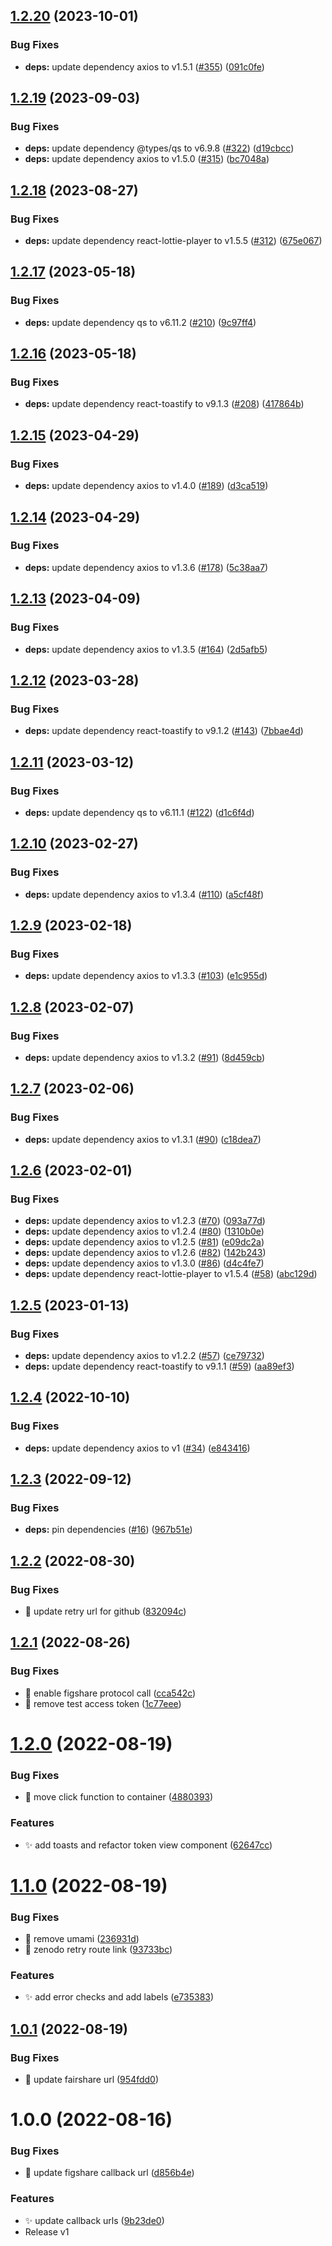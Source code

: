 ## [1.2.20](https://github.com/fairdataihub/FAIRshare-Auth/compare/v1.2.19...v1.2.20) (2023-10-01)

### Bug Fixes

- **deps:** update dependency axios to v1.5.1 ([#355](https://github.com/fairdataihub/FAIRshare-Auth/issues/355)) ([091c0fe](https://github.com/fairdataihub/FAIRshare-Auth/commit/091c0fea14bc35874f78a19e45ff96872c256093))

## [1.2.19](https://github.com/fairdataihub/FAIRshare-Auth/compare/v1.2.18...v1.2.19) (2023-09-03)

### Bug Fixes

- **deps:** update dependency @types/qs to v6.9.8 ([#322](https://github.com/fairdataihub/FAIRshare-Auth/issues/322)) ([d19cbcc](https://github.com/fairdataihub/FAIRshare-Auth/commit/d19cbcce60281ca6ed43231a9f5fde24cb294048))
- **deps:** update dependency axios to v1.5.0 ([#315](https://github.com/fairdataihub/FAIRshare-Auth/issues/315)) ([bc7048a](https://github.com/fairdataihub/FAIRshare-Auth/commit/bc7048ac5d93f356fbde980ba5fc7e81a3e0d111))

## [1.2.18](https://github.com/fairdataihub/FAIRshare-Auth/compare/v1.2.17...v1.2.18) (2023-08-27)

### Bug Fixes

- **deps:** update dependency react-lottie-player to v1.5.5 ([#312](https://github.com/fairdataihub/FAIRshare-Auth/issues/312)) ([675e067](https://github.com/fairdataihub/FAIRshare-Auth/commit/675e06756d182a04fc55742ccdaf78698540f52f))

## [1.2.17](https://github.com/fairdataihub/FAIRshare-Auth/compare/v1.2.16...v1.2.17) (2023-05-18)

### Bug Fixes

- **deps:** update dependency qs to v6.11.2 ([#210](https://github.com/fairdataihub/FAIRshare-Auth/issues/210)) ([9c97ff4](https://github.com/fairdataihub/FAIRshare-Auth/commit/9c97ff4a1e2955627a2711679d97c09a273f8c4a))

## [1.2.16](https://github.com/fairdataihub/FAIRshare-Auth/compare/v1.2.15...v1.2.16) (2023-05-18)

### Bug Fixes

- **deps:** update dependency react-toastify to v9.1.3 ([#208](https://github.com/fairdataihub/FAIRshare-Auth/issues/208)) ([417864b](https://github.com/fairdataihub/FAIRshare-Auth/commit/417864bf75a6365da34afedb0e2f1c173e8e92bb))

## [1.2.15](https://github.com/fairdataihub/FAIRshare-Auth/compare/v1.2.14...v1.2.15) (2023-04-29)

### Bug Fixes

- **deps:** update dependency axios to v1.4.0 ([#189](https://github.com/fairdataihub/FAIRshare-Auth/issues/189)) ([d3ca519](https://github.com/fairdataihub/FAIRshare-Auth/commit/d3ca519cf8ece0da34c48eec4214c37bf160b43c))

## [1.2.14](https://github.com/fairdataihub/FAIRshare-Auth/compare/v1.2.13...v1.2.14) (2023-04-29)

### Bug Fixes

- **deps:** update dependency axios to v1.3.6 ([#178](https://github.com/fairdataihub/FAIRshare-Auth/issues/178)) ([5c38aa7](https://github.com/fairdataihub/FAIRshare-Auth/commit/5c38aa7fa6661dbda71d497abb6482eeda42d21b))

## [1.2.13](https://github.com/fairdataihub/FAIRshare-Auth/compare/v1.2.12...v1.2.13) (2023-04-09)

### Bug Fixes

- **deps:** update dependency axios to v1.3.5 ([#164](https://github.com/fairdataihub/FAIRshare-Auth/issues/164)) ([2d5afb5](https://github.com/fairdataihub/FAIRshare-Auth/commit/2d5afb5b367ee2525987269a7cef1709ae858c4b))

## [1.2.12](https://github.com/fairdataihub/FAIRshare-Auth/compare/v1.2.11...v1.2.12) (2023-03-28)

### Bug Fixes

- **deps:** update dependency react-toastify to v9.1.2 ([#143](https://github.com/fairdataihub/FAIRshare-Auth/issues/143)) ([7bbae4d](https://github.com/fairdataihub/FAIRshare-Auth/commit/7bbae4d4342aec1dcdd74e52688e2f1a2a0f999a))

## [1.2.11](https://github.com/fairdataihub/FAIRshare-Auth/compare/v1.2.10...v1.2.11) (2023-03-12)

### Bug Fixes

- **deps:** update dependency qs to v6.11.1 ([#122](https://github.com/fairdataihub/FAIRshare-Auth/issues/122)) ([d1c6f4d](https://github.com/fairdataihub/FAIRshare-Auth/commit/d1c6f4de9c56326ff03346c61af0ff5fa5ea41db))

## [1.2.10](https://github.com/fairdataihub/FAIRshare-Auth/compare/v1.2.9...v1.2.10) (2023-02-27)

### Bug Fixes

- **deps:** update dependency axios to v1.3.4 ([#110](https://github.com/fairdataihub/FAIRshare-Auth/issues/110)) ([a5cf48f](https://github.com/fairdataihub/FAIRshare-Auth/commit/a5cf48f8fa4a0d34cf3fc378194c07f58d89af1e))

## [1.2.9](https://github.com/fairdataihub/FAIRshare-Auth/compare/v1.2.8...v1.2.9) (2023-02-18)

### Bug Fixes

- **deps:** update dependency axios to v1.3.3 ([#103](https://github.com/fairdataihub/FAIRshare-Auth/issues/103)) ([e1c955d](https://github.com/fairdataihub/FAIRshare-Auth/commit/e1c955d0fcaf3911d3c58df13ff0d0db4e8c71fc))

## [1.2.8](https://github.com/fairdataihub/FAIRshare-Auth/compare/v1.2.7...v1.2.8) (2023-02-07)

### Bug Fixes

- **deps:** update dependency axios to v1.3.2 ([#91](https://github.com/fairdataihub/FAIRshare-Auth/issues/91)) ([8d459cb](https://github.com/fairdataihub/FAIRshare-Auth/commit/8d459cb0ca230e707f8282f27395447c783a538d))

## [1.2.7](https://github.com/fairdataihub/FAIRshare-Auth/compare/v1.2.6...v1.2.7) (2023-02-06)

### Bug Fixes

- **deps:** update dependency axios to v1.3.1 ([#90](https://github.com/fairdataihub/FAIRshare-Auth/issues/90)) ([c18dea7](https://github.com/fairdataihub/FAIRshare-Auth/commit/c18dea721ae36589ad537a608b829c2489e0fddc))

## [1.2.6](https://github.com/fairdataihub/FAIRshare-Auth/compare/v1.2.5...v1.2.6) (2023-02-01)

### Bug Fixes

- **deps:** update dependency axios to v1.2.3 ([#70](https://github.com/fairdataihub/FAIRshare-Auth/issues/70)) ([093a77d](https://github.com/fairdataihub/FAIRshare-Auth/commit/093a77d3c88cfae8248947188dbf2fc155fcdf04))
- **deps:** update dependency axios to v1.2.4 ([#80](https://github.com/fairdataihub/FAIRshare-Auth/issues/80)) ([1310b0e](https://github.com/fairdataihub/FAIRshare-Auth/commit/1310b0e42d8b69dfa2155349ea9f64ddb3a58202))
- **deps:** update dependency axios to v1.2.5 ([#81](https://github.com/fairdataihub/FAIRshare-Auth/issues/81)) ([e09dc2a](https://github.com/fairdataihub/FAIRshare-Auth/commit/e09dc2aba3ec59de34a7888fe5015346bf7d64ad))
- **deps:** update dependency axios to v1.2.6 ([#82](https://github.com/fairdataihub/FAIRshare-Auth/issues/82)) ([142b243](https://github.com/fairdataihub/FAIRshare-Auth/commit/142b2431ce9ce4b7183ed5f45104d22ed28fccef))
- **deps:** update dependency axios to v1.3.0 ([#86](https://github.com/fairdataihub/FAIRshare-Auth/issues/86)) ([d4c4fe7](https://github.com/fairdataihub/FAIRshare-Auth/commit/d4c4fe79dd14e44198d9d21fddc0615f6f417d77))
- **deps:** update dependency react-lottie-player to v1.5.4 ([#58](https://github.com/fairdataihub/FAIRshare-Auth/issues/58)) ([abc129d](https://github.com/fairdataihub/FAIRshare-Auth/commit/abc129d9a01524fba80a856268a7e72dc8a0a652))

## [1.2.5](https://github.com/fairdataihub/FAIRshare-Auth/compare/v1.2.4...v1.2.5) (2023-01-13)

### Bug Fixes

- **deps:** update dependency axios to v1.2.2 ([#57](https://github.com/fairdataihub/FAIRshare-Auth/issues/57)) ([ce79732](https://github.com/fairdataihub/FAIRshare-Auth/commit/ce79732a8a6105f5e65576e70079f89355a9985f))
- **deps:** update dependency react-toastify to v9.1.1 ([#59](https://github.com/fairdataihub/FAIRshare-Auth/issues/59)) ([aa89ef3](https://github.com/fairdataihub/FAIRshare-Auth/commit/aa89ef317a62edd95f962717f4dfa5a393880ed4))

## [1.2.4](https://github.com/fairdataihub/FAIRshare-Auth/compare/v1.2.3...v1.2.4) (2022-10-10)

### Bug Fixes

- **deps:** update dependency axios to v1 ([#34](https://github.com/fairdataihub/FAIRshare-Auth/issues/34)) ([e843416](https://github.com/fairdataihub/FAIRshare-Auth/commit/e8434166370446ea035da20d3158e68e081acbdd))

## [1.2.3](https://github.com/fairdataihub/FAIRshare-Auth/compare/v1.2.2...v1.2.3) (2022-09-12)

### Bug Fixes

- **deps:** pin dependencies ([#16](https://github.com/fairdataihub/FAIRshare-Auth/issues/16)) ([967b51e](https://github.com/fairdataihub/FAIRshare-Auth/commit/967b51e45db533da3fcf5f1c0bed3f9e5133279b))

## [1.2.2](https://github.com/fairdataihub/FAIRshare-Auth/compare/v1.2.1...v1.2.2) (2022-08-30)

### Bug Fixes

- 🐛 update retry url for github ([832094c](https://github.com/fairdataihub/FAIRshare-Auth/commit/832094cd98d11af6e2e8447a1f6bea81ff6e3daa))

## [1.2.1](https://github.com/fairdataihub/FAIRshare-Auth/compare/v1.2.0...v1.2.1) (2022-08-26)

### Bug Fixes

- 🐛 enable figshare protocol call ([cca542c](https://github.com/fairdataihub/FAIRshare-Auth/commit/cca542cb4258805fad7fc5884dc5597954f9e15c))
- 🐛 remove test access token ([1c77eee](https://github.com/fairdataihub/FAIRshare-Auth/commit/1c77eeeeba2857fcf15f1c5a98606b2f17aaa2e9))

# [1.2.0](https://github.com/fairdataihub/FAIRshare-Auth/compare/v1.1.0...v1.2.0) (2022-08-19)

### Bug Fixes

- 🐛 move click function to container ([4880393](https://github.com/fairdataihub/FAIRshare-Auth/commit/4880393cee783af7578b25891a807288631218bf))

### Features

- ✨ add toasts and refactor token view component ([62647cc](https://github.com/fairdataihub/FAIRshare-Auth/commit/62647cc8706839672162e12aaf65fc88b2f52831))

# [1.1.0](https://github.com/fairdataihub/FAIRshare-Auth/compare/v1.0.1...v1.1.0) (2022-08-19)

### Bug Fixes

- 🐛 remove umami ([236931d](https://github.com/fairdataihub/FAIRshare-Auth/commit/236931df8ca51662775fc76e658e79e15b858ce1))
- 🐛 zenodo retry route link ([93733bc](https://github.com/fairdataihub/FAIRshare-Auth/commit/93733bcb0667a16268ac2e395d5e88dd52d9227d))

### Features

- ✨ add error checks and add labels ([e735383](https://github.com/fairdataihub/FAIRshare-Auth/commit/e735383416308db3c218405c79d0652e4eae5083))

## [1.0.1](https://github.com/fairdataihub/FAIRshare-Auth/compare/v1.0.0...v1.0.1) (2022-08-19)

### Bug Fixes

- 🐛 update fairshare url ([954fdd0](https://github.com/fairdataihub/FAIRshare-Auth/commit/954fdd073b78ccf4663c31a80f03277a44f4e79e))

# 1.0.0 (2022-08-16)

### Bug Fixes

- 🐛 update figshare callback url ([d856b4e](https://github.com/fairdataihub/FAIRshare-Auth/commit/d856b4edac3789f899bc6c9ef8028446fc317bcb))

### Features

- ✨ update callback urls ([9b23de0](https://github.com/fairdataihub/FAIRshare-Auth/commit/9b23de0eff6c11a54bf67a2d64aca1d75f69ae2e))
- Release v1

